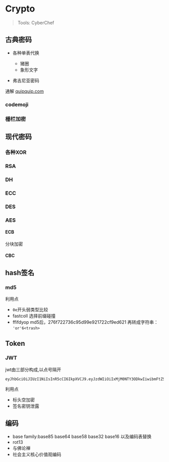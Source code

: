 # Crypto

> Tools: CyberChef

## 古典密码

- 各种单表代换
  - 猪圈
  - 象形文字
   
- 弗吉尼亚密码

通解 [quipquip.com](https://quipqiup.com/)

### codemoji

### 栅栏加密

## 现代密码

### 各种XOR

### RSA

### DH

### ECC

### DES

### AES

#### ECB

分块加密 

#### CBC

## hash签名

### md5

利用点

- ``0e``开头弱类型比较
- fastcoll 选择前缀碰撞
- ffifdyop md5后，276f722736c95d99e921722cf9ed621 再转成字符串： ``'or'6<trash>``

## Token

### JWT

jwt由三部分构成,以点号隔开

```
eyJhbGciOiJIUzI1NiIsInR5cCI6IkpXVCJ9.eyJzdWIiOiIxMjM0NTY3ODkwIiwibmFtZSI6IkpvaG4gRG9lIiwiaWF0IjoxNTE2MjM5MDIyfQ.SflKxwRJSMeKKF2QT4fwpMeJf36POk6yJV_adQssw5c
```

利用点

- 标头空加密
- 签名密钥泄露

## 编码

- base family:base85 base64 base58 base32 base16 以及编码表替换
- rot13
- 与佛论禅
- 社会主义核心价值观编码